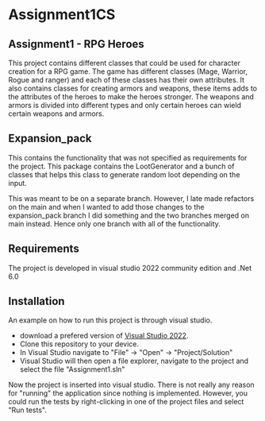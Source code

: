 # Assignment1CS 
## Assignment1 - RPG Heroes
This project contains different classes that could be used for character creation for a RPG game. The game has different classes (Mage, Warrior, Rogue and ranger) 
and each of these classes has their own attributes. It also contains classes for creating armors and weapons, these items adds to the attributes of the heroes to 
make the heroes stronger. The weapons and armors is divided into different types and only certain heroes can wield certain weapons and armors. 

## Expansion_pack
This contains the functionality that was not specified as requirements for the project. This package contains the LootGenerator and a bunch of classes that helps 
this class to generate random loot depending on the input. 

This was meant to be on a separate branch. However, I late made refactors on the main and when I wanted to add those changes to the expansion_pack branch I did something 
and the two branches merged on main instead. Hence only one branch with all of the functionality. 

## Requirements
The project is developed in visual studio 2022 community edition and .Net 6.0

## Installation
An example on how to run this project is through visual studio. 
- download a prefered version of [Visual Studio 2022](https://visualstudio.microsoft.com/vs/).
- Clone this repository to your device.
- In Visual Studio navigate to "File" -> "Open" -> "Project/Solution" 
- Visual Studio will then open a file explorer, navigate to the project and select the file "Assignment1.sln"

Now the project is inserted into visual studio. There is not really any reason for "running" the application since nothing is implemented. However, you could 
run the tests by right-clicking in one of the project files and select "Run tests". 

